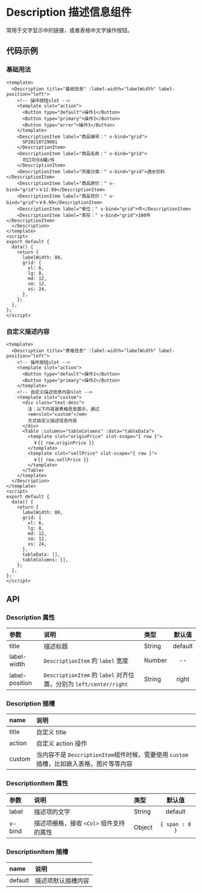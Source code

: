 # Description 描述信息组件

常用于文字显示中的链接，或者表格中文字操作按钮。

## 代码示例

### 基础用法

```vue
<template>
  <Description title="基础信息" :label-width="labelWidth" label-position="left">
    <!-- 操作按钮slot -->
    <template slot="action">
      <Button type="default">操作1</Button>
      <Button type="primary">操作2</Button>
      <Button type="error">操作3</Button>
    </template>
    <DescriptionItem label="商品编号：" v-bind="grid">
      SP20210729001
    </DescriptionItem>
    <DescriptionItem label="商品名称：" v-bind="grid">
      可口可乐6罐/件
    </DescriptionItem>
    <DescriptionItem label="所属分类：" v-bind="grid">酒水饮料</DescriptionItem>
    <DescriptionItem label="商品原价：" v-bind="grid">￥12.99</DescriptionItem>
    <DescriptionItem label="商品现价：" v-bind="grid">￥9.99</DescriptionItem>
    <DescriptionItem label="单位：" v-bind="grid">件</DescriptionItem>
    <DescriptionItem label="库存：" v-bind="grid">100件</DescriptionItem>
  </Description>
</template>
<script>
export default {
  data() {
    return {
      labelWidth: 80,
      grid: {
        xl: 6,
        lg: 8,
        md: 12,
        sm: 12,
        xs: 24,
      },
    };
  },
};
</script>
```

### 自定义描述内容

```vue
<template>
  <Description title="表格信息" :label-width="labelWidth" label-position="left">
    <!-- 操作按钮slot -->
    <template slot="action">
      <Button type="default">操作1</Button>
      <Button type="primary">操作2</Button>
    </template>
    <!-- 自定义描述信息内容slot -->
    <template slot="custom">
      <div class="text-desc">
        注：以下内容是表格信息展示，通过
        <em>slot="custom"</em>
        方式自定义描述信息内容
      </div>
      <Table :columns="tableColumns" :data="tableData">
        <template slot="originPrice" slot-scope="{ row }">
          ￥{{ row.originPrice }}
        </template>
        <template slot="sellPrice" slot-scope="{ row }">
          ￥{{ row.sellPrice }}
        </template>
      </Table>
    </template>
  </Description>
</template>
<script>
export default {
  data() {
    return {
      labelWidth: 80,
      grid: {
        xl: 6,
        lg: 8,
        md: 12,
        sm: 12,
        xs: 24,
      },
      tableData: [],
      tableColumns: [],
    };
  },
};
</script>
```

## API

### Description 属性

| 参数           | 说明                                                              | 类型   | 默认值  |
| :------------- | :---------------------------------------------------------------- | :----- | :-----: |
| title          | 描述标题                                                          | String | default |
| label-width    | `DescriptionItem` 的 `label` 宽度                                 | Number |   --    |
| label-position | `DescriptionItem` 的 `label` 对齐位置，分别为 `left/center/right` | String |  right  |

### Description 插槽

| name   | 说明                                                                                     |
| :----- | :--------------------------------------------------------------------------------------- |
| title  | 自定义 title                                                                             |
| action | 自定义 action 操作                                                                       |
| custom | 当内容不是 `DescriptionItem`组件时候，需要使用 `custom` 插槽，比如嵌入表格，图片等等内容 |

### DescriptionItem 属性

| 参数   | 说明                                    | 类型   |     默认值     |
| :----- | :-------------------------------------- | :----- | :------------: |
| label  | 描述项的文字                            | String |    default     |
| v-bind | 描述项栅格，接收 `<Col>` 组件支持的属性 | Object | `{ span : 8 }` |

### DescriptionItem 插槽

| name    | 说明               |
| :------ | :----------------- |
| default | 描述项默认插槽内容 |
